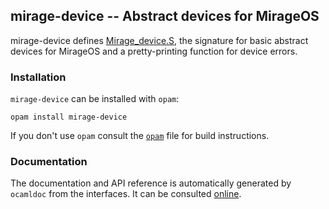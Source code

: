 ## mirage-device -- Abstract devices for MirageOS

mirage-device defines [Mirage_device.S][1], the signature for
basic abstract devices for MirageOS and a pretty-printing function
for device errors.

[1]: https://mirage.github.io/mirage-device/Mirage_device.S.html

### Installation

`mirage-device` can be installed with `opam`:

    opam install mirage-device

If you don't use `opam` consult the [`opam`](opam) file for build
instructions.

### Documentation

The documentation and API reference is automatically generated by
`ocamldoc` from the interfaces. It can be consulted [online][2].

[2]: https://mirage.github.io/mirage-device/Mirage_device.html
